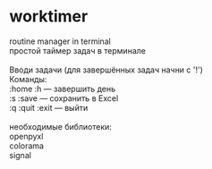 # worktimer
routine manager in terminal
<br />простой таймер задач в терминале
<br />
<br />Вводи задачи (для завершённых задач начни с '!')
<br />Команды:
<br />:home :h — завершить день
<br />:s :save — сохранить в Excel
<br />:q :quit :exit — выйти
<br />
<br />необходимые библиотеки:
<br />openpyxl
<br />colorama 
<br />signal
<br />
